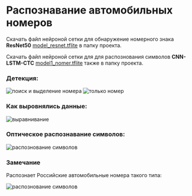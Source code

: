# Распознавание автомобильных номеров



Скачать файл нейроной сетки для обнаружение номерного знака **ResNet50** [model_resnet.tflite](https://disk.yandex.ru/d/QavLH1pvpRhLOA)  в папку проекта.

Скачать файл нейроной сетки для для распознования символов **CNN-LSTM-CTC** [model1_nomer.tflite](https://drive.google.com/file/d/1NYLpEMM7MzqOr5QtTM6iYhRqZtg1jpTZ/view?usp=share_link) также в папку проекта.


### Детекция:
![поиск и выделение номера](https://github.com/yliasolom/Car_number_recognition/blob/main/img/detect.png)
![только номер](https://github.com/yliasolom/Car_number_recognition/blob/main/img/cut_out.png)

### Как выровнялись данные:
![выравнивание](https://github.com/yliasolom/Car_number_recognition/blob/main/img/align.png)

### Оптическое распознавание символов:
![распознование символов](https://github.com/yliasolom/Car_number_recognition/blob/main/img/ocr.png)

### Замечание
Распознает Российские автомобильные номера такого типа:

![распознование символов](https://github.com/yliasolom/Car_number_recognition/blob/main/img/400px-License_plate_in_Russia_2.svg.png)
